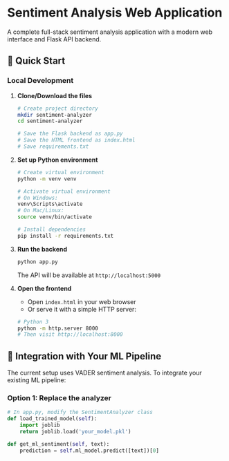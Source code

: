 # Sentiment Analysis Web Application

A complete full-stack sentiment analysis application with a modern web interface and Flask API backend.

## 🚀 Quick Start

### Local Development

1. **Clone/Download the files**
   ```bash
   # Create project directory
   mkdir sentiment-analyzer
   cd sentiment-analyzer
   
   # Save the Flask backend as app.py
   # Save the HTML frontend as index.html
   # Save requirements.txt
   ```

2. **Set up Python environment**
   ```bash
   # Create virtual environment
   python -m venv venv
   
   # Activate virtual environment
   # On Windows:
   venv\Scripts\activate
   # On Mac/Linux:
   source venv/bin/activate
   
   # Install dependencies
   pip install -r requirements.txt
   ```

3. **Run the backend**
   ```bash
   python app.py
   ```
   The API will be available at `http://localhost:5000`

4. **Open the frontend**
   - Open `index.html` in your web browser
   - Or serve it with a simple HTTP server:
   ```bash
   # Python 3
   python -m http.server 8000
   # Then visit http://localhost:8000
   ```

## 🔧 Integration with Your ML Pipeline

The current setup uses VADER sentiment analysis. To integrate your existing ML pipeline:

### Option 1: Replace the analyzer
```python
# In app.py, modify the SentimentAnalyzer class
def load_trained_model(self):
    import joblib
    return joblib.load('your_model.pkl')

def get_ml_sentiment(self, text):
    prediction = self.ml_model.predict([text])[0]
    